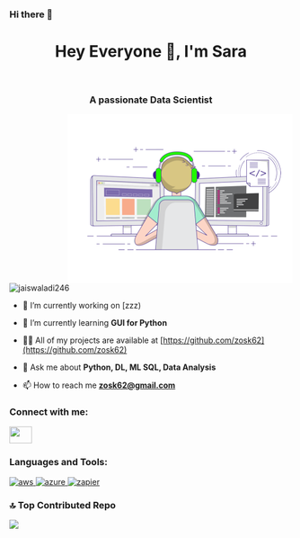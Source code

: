 ### Hi there 👋

<h1 align="center">Hey Everyone 👋, I'm Sara</h1>
<div align="center"> <img src=""> </div>
<h3 align="center">A passionate Data Scientist</h3>
<img align="right" alt="Coding" width="400" src="https://raw.githubusercontent.com/devSouvik/devSouvik/master/gif3.gif">

<p align="left"> <img src="https://komarev.com/ghpvc/?username=jaiswaladi246&label=Profile%20views&color=0e75b6&style=flat" alt="jaiswaladi246" /> </p>

- 🔭 I’m currently working on [zzz)

- 🌱 I’m currently learning **GUI for Python**

- 👨‍💻 All of my projects are available at [https://github.com/zosk62](https://github.com/zosk62)

- 💬 Ask me about **Python, DL, ML SQL, Data Analysis**

- 📫 How to reach me **zosk62@gmail.com**


<h3 align="left">Connect with me:</h3>
<p align="left">
<a href="https://linkedin.com/" target="blank"><img align="center" src="" height="30" width="40" /></a>

</p>

<h3 align="left">Languages and Tools:</h3>
<p align="left"> <a href="" target="_blank" rel="noreferrer"> <img src="" alt="aws" width="40" height="40"/> </a> <a href="https://azure.microsoft.com/en-in/" target="_blank" rel="noreferrer"> <img src="" alt="azure" width="40" height="40"/> </a>  
  <a href="https://zapier.com" target="_blank" rel="noreferrer"> <img src="" alt="zapier" width="40" height="40"/> </a> </p>



### 🔝 Top Contributed Repo
![](https://github-contributor-stats.vercel.app)
